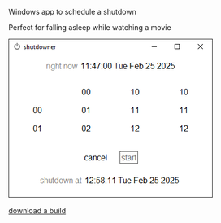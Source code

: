 Windows app to schedule a shutdown

Perfect for falling asleep while watching a movie

![Shutdowner Screenshot](art/shutdowner.png)

[download a build](https://github.com/hvrc/shutdowner/releases/download/v1.0.0/shutdowner-windows.zip)
